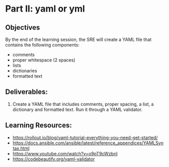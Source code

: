 # Part II: yaml or yml

## Objectives
By the end of the learning session, the SRE will create a YAML file that contains the following components:

- comments
- proper whitespace (2 spaces)
- lists
- dictionaries
- formatted text

## Deliverables:

1. Create a YAML file that includes comments, proper spacing, a list, a dictionary and formatted text. Run it through a YAML validator.

## Learning Resources:

- https://rollout.io/blog/yaml-tutorial-everything-you-need-get-started/
- https://docs.ansible.com/ansible/latest/reference_appendices/YAMLSyntax.html
- https://www.youtube.com/watch?v=o9pT9cWzbnI
- https://codebeautify.org/yaml-validator
